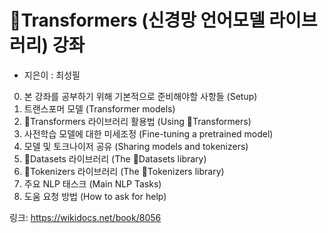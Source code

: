 
# 🤗Transformers (신경망 언어모델 라이브러리) 강좌

* 지은이 : 최성필

0. 본 강좌를 공부하기 위해 기본적으로 준비해야할 사항들 (Setup)
1. 트랜스포머 모델 (Transformer models)
2. 🤗Transformers 라이브러리 활용법 (Using 🤗Transformers)
3. 사전학습 모델에 대한 미세조정 (Fine-tuning a pretrained model)
4. 모델 및 토크나이저 공유 (Sharing models and tokenizers)
5. 🤗Datasets 라이브러리 (The 🤗Datasets library)
6. 🤗Tokenizers 라이브러리 (The 🤗Tokenizers library)
7. 주요 NLP 태스크 (Main NLP Tasks)
8. 도움 요청 방법 (How to ask for help)

링크: https://wikidocs.net/book/8056
